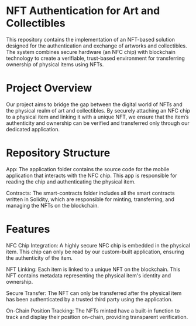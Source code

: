 # NFT Authentication for Art and Collectibles
This repository contains the implementation of an NFT-based solution designed for the authentication and exchange of artworks and collectibles. The system combines secure hardware (an NFC chip) with blockchain technology to create a verifiable, trust-based environment for transferring ownership of physical items using NFTs.

# Project Overview
Our project aims to bridge the gap between the digital world of NFTs and the physical realm of art and collectibles. By securely attaching an NFC chip to a physical item and linking it with a unique NFT, we ensure that the item’s authenticity and ownership can be verified and transferred only through our dedicated application.

# Repository Structure
App: The application folder contains the source code for the mobile application that interacts with the NFC chip. This app is responsible for reading the chip and authenticating the physical item.

Contracts: The smart-contracts folder includes all the smart contracts written in Solidity, which are responsible for minting, transferring, and managing the NFTs on the blockchain.

# Features
NFC Chip Integration: A highly secure NFC chip is embedded in the physical item. This chip can only be read by our custom-built application, ensuring the authenticity of the item.

NFT Linking: Each item is linked to a unique NFT on the blockchain. This NFT contains metadata representing the physical item's identity and ownership.

Secure Transfer: The NFT can only be transferred after the physical item has been authenticated by a trusted third party using the application.

On-Chain Position Tracking: The NFTs minted have a built-in function to track and display their position on-chain, providing transparent verification.
